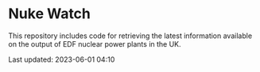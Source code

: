 # Nuke Watch

This repository includes code for retrieving the latest information available on the output of EDF nuclear power plants in the UK.

Last updated: 2023-06-01 04:10